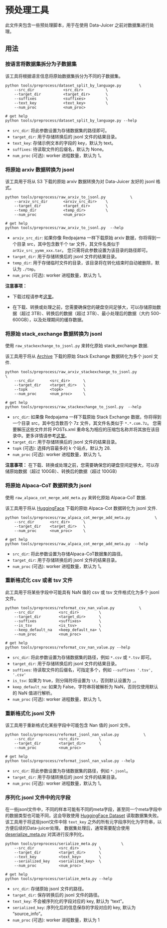 # 预处理工具

此文件夹包含一些预处理脚本，用于在使用 Data-Juicer 之前对数据集进行处理。

## 用法

### 按语言将数据集拆分为子数据集

该工具将根据语言信息将原始数据集拆分为不同的子数据集。

```shell
python tools/preprocess/dataset_split_by_language.py        \
    --src_dir             <src_dir>          \
    --target_dir          <target_dir>       \
    --suffixes            <suffixes>         \
    --text_key            <text_key>         \
    --num_proc            <num_proc>

# get help
python tools/preprocess/dataset_split_by_language.py --help
```

- `src_dir`: 将此参数设置为存储数据集的路径即可。
- `target_dir`: 用于存储转换后的 jsonl 文件的结果目录。
- `text_key`: 存储示例文本的字段的 key，默认为 text。
- `suffixes`: 待读取文件的后缀名，默认为 None。
- `num_proc` (可选): worker 进程数量，默认为 1。

### 将原始 arxiv 数据转换为 jsonl

该工具用于将从 S3 下载的原始 arxiv 数据转换为对 Data-Juicer 友好的 jsonl 格式。

```shell
python tools/preprocess/raw_arxiv_to_jsonl.py           \
    --arxiv_src_dir       <arxiv_src_dir>    \
    --target_dir          <target_dir>       \
    --temp_dir            <temp_dir>         \
    --num_proc            <num_proc>

# get help
python tools/preprocess/raw_arxiv_to_jsonl.py  --help
```

- `arxiv_src_dir`: 如果你像 Redpajama 一样下载原始 arxiv 数据，你将得到一个目录 src，其中包含数千个 tar 文件，其文件名类似于 `arXiv_src_yymm_xxx.tar`。 您只需将此参数设置为该目录的路径即可。
- `target_dir`: 用于存储转换后的 jsonl 文件的结果目录。
- `temp_dir`: 用于存储临时文件的目录，该目录将在转化结束时自动被删除，默认为 `./tmp`。
- `num_proc` (可选): worker 进程数量，默认为 1。

**注意事项：**

* 下载过程请参考[这里](https://github.com/togethercomputer/RedPajama-Data/tree/main/data_prep/arxiv)。

* 在下载、转换或处理之前，您需要确保您的硬盘空间足够大，可以存储原始数据（超过 3TB）、转换后的数据（超过 3TB）、最小处理后的数据（大约 500-600GB），以及处理期间的缓存数据。

### 将原始 stack_exchange 数据转换为 jsonl

使用 `raw_stackexchange_to_jsonl.py` 来转化原始 stack_exchange 数据.

该工具用于将从 [Archive](https://archive.org/download/stackexchange) 下载的原始 Stack Exchange 数据转化为多个 jsonl 文件.

```shell
python tools/preprocess/raw_arxiv_stackexchange_to_jsonl.py           \
    --src_dir       <src_dir>      \
    --target_dir    <target_dir>   \
    --topk          <topk>         \
    --num_proc      <num_proc>     \

# get help
python tools/preprocess/raw_stackexchange_to_jsonl.py  --help
```

- `src_dir`: 如果像 Redpajama 一样下载原始 Stack Exchange 数据，你将得到一个目录 src，其中包含数百个 7z 文件，其文件名类似于 `*.*.com.7z`。 您需要解压这些文件并将 POSTs.xml 重命名为相应的压缩包名称并将其放在该目录中。更多详情请参考[这里](https://github.com/togethercomputer/RedPajama-Data/tree/main/data_prep/stack_exchange)。
- `target_dir`: 用于存储转换后的 jsonl 文件的结果目录。
- `topk` (可选): 选择内容最多的 k 个站点，默认为 28.
- `num_proc` (可选): worker 进程数量，默认为 1。

**注意事项：** 在下载、转换或处理之前，您需要确保您的硬盘空间足够大，可以存储原始数据（超过 100GB）、转换后的数据（超过 100GB）

### 将原始 Alpaca-CoT 数据转换为 jsonl

使用 `raw_alpaca_cot_merge_add_meta.py` 来转化原始 Alpaca-CoT 数据.

该工具用于将从 [HuggingFace]( https://huggingface.co/datasets/QingyiSi/Alpaca-CoT) 下载的原始 Alpaca-Cot 数据转化为 jsonl 文件.

```shell
python tools/preprocess/raw_alpaca_cot_merge_add_meta.py           \
    --src_dir       <src_dir>      \
    --target_dir    <target_dir>   \
    --num_proc      <num_proc>     \

# get help
python tools/preprocess/raw_alpaca_cot_merge_add_meta.py  --help
```

- `src_dir`: 将此参数设置为存储Alpaca-CoT数据集的路径。
- `target_dir`: 用于存储转换后的 jsonl 文件的结果目录。
- `num_proc` (可选): worker 进程数量，默认为 1。

### 重新格式化 csv 或者 tsv 文件

此工具用于将某些字段中可能具有 NaN 值的 csv 或 tsv 文件格式化为多个 jsonl 文件。

```shell
python tools/preprocess/reformat_csv_nan_value.py           \
    --src_dir           <src_dir>         \
    --target_dir        <target_dir>      \
    --suffixes          <suffixes>        \
    --is_tsv            <is_tsv>          \
    --keep_default_na   <keep_default_na> \
    --num_proc          <num_proc>

# get help
python tools/preprocess/reformat_csv_nan_value.py --help
```

- `src_dir`: 将此参数设置为存储数据集的路径，例如 `*.csv` 或 `*.tsv` 即可。
- `target_dir`: 用于存储转换后的 jsonl 文件的结果目录。
- `suffixes`: 待读取文件的后缀名，可指定多个，例如 `--suffixes '.tsv', '.csv'`
- `is_tsv`: 如果为 true，则分隔符将设置为 `\t`，否则默认设置为 `,`。
- `keep_default_na`: 如果为 False，字符串将被解析为 NaN，否则仅使用默认的 NaN 值进行解析。
- `num_proc` (可选): worker 进程数量，默认为 1。

### 重新格式化 jsonl 文件

该工具用于重新格式化某些字段中可能包含 Nan 值的 jsonl 文件。

```shell
python tools/preprocess/reformat_jsonl_nan_value.py           \
    --src_dir           <src_dir>         \
    --target_dir        <target_dir>      \
    --num_proc          <num_proc>

# get help
python tools/preprocess/reformat_jsonl_nan_value.py --help
```

- `src_dir`: 将此参数设置为存储数据集的路径，例如 `*.jsonl`。
- `target_dir`: 用于存储转换后的 jsonl 文件的结果目录。
- `num_proc` (可选): worker 进程数量，默认为 1。

### 序列化 jsonl 文件中的元字段

在一些jsonl文件中，不同的样本可能有不同的meta字段，甚至同一个meta字段中的数据类型也可能不同，这会导致使用 [HuggingFace Dataset](https://huggingface.co/docs/datasets/index) 读取数据集失败。 该工具用于将这些jsonl文件中除 `text_key` 之外的所有元字段序列化为字符串，以方便后续的Data-juicer处理。 数据集处理后，通常需要配合使用 [deserialize_meta.py](../postprocess/deserialize_meta.py) 对其进行反序列化。


```shell
python tools/preprocess/serialize_meta.py           \
    --src_dir           <src_dir>         \
    --target_dir        <target_dir>      \
    --text_key          <text_key>        \
    --serialized_key    <serialized_key>  \
    --num_proc          <num_proc>

# get help
python tools/preprocess/serialize_meta.py --help
```
- `src_dir`: 存储原始 jsonl 文件的路径。
- `target_dir`: 保存转换后的 jsonl 文件的路径。
- `text_key`: 不会被序列化的字段对应的 key, 默认为 “text”。
- `serialized_key`: 序列化后的信息保存的字段对应的 key, 默认为 “source_info”。
- `num_proc` (可选): worker 进程数量，默认为 1